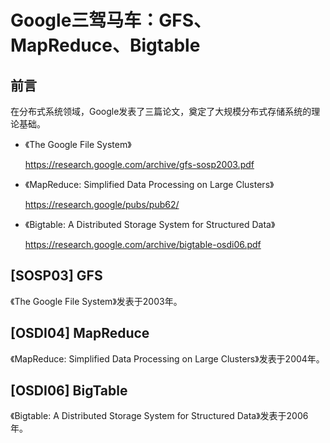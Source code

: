 # Google三驾马车：GFS、MapReduce、Bigtable
## 前言

在分布式系统领域，Google发表了三篇论文，奠定了大规模分布式存储系统的理论基础。

* 《The Google File System》

  https://research.google.com/archive/gfs-sosp2003.pdf

* 《MapReduce: Simplified Data Processing on Large Clusters》

  https://research.google/pubs/pub62/

* 《Bigtable: A Distributed Storage System for Structured Data》

  https://research.google.com/archive/bigtable-osdi06.pdf

## [SOSP03] GFS

  《The Google File System》发表于2003年。

## [OSDI04] MapReduce
  《MapReduce: Simplified Data Processing on Large Clusters》发表于2004年。

## [OSDI06] BigTable

  《Bigtable: A Distributed Storage System for Structured Data》发表于2006年。



